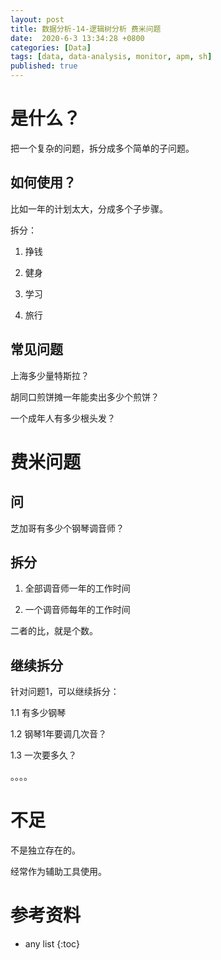 ```yaml
---
layout: post
title: 数据分析-14-逻辑树分析 费米问题
date:  2020-6-3 13:34:28 +0800
categories: [Data]
tags: [data, data-analysis, monitor, apm, sh]
published: true
---
```



# 是什么？

把一个复杂的问题，拆分成多个简单的子问题。


## 如何使用？

比如一年的计划太大，分成多个子步骤。

拆分：

1. 挣钱

2. 健身

3. 学习

4. 旅行

## 常见问题

上海多少量特斯拉？

胡同口煎饼摊一年能卖出多少个煎饼？

一个成年人有多少根头发？


# 费米问题

## 问

芝加哥有多少个钢琴调音师？

## 拆分

1. 全部调音师一年的工作时间

2. 一个调音师每年的工作时间

二者的比，就是个数。

## 继续拆分

针对问题1，可以继续拆分：

1.1 有多少钢琴

1.2 钢琴1年要调几次音？

1.3 一次要多久？

。。。。


# 不足

不是独立存在的。

经常作为辅助工具使用。

# 参考资料

* any list
{:toc}